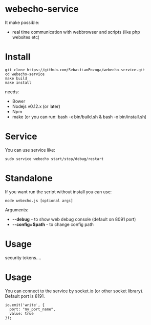 # webecho-service

It make possible:
 - real time communication with webbrowser and scripts (like php websites etc)

# Install
```
git clone https://github.com/SebastianPozoga/webecho-service.git
cd webecho-service
make build
make install
```

needs:
 - Bower
 - Nodejs v0.12.x (or later)
 - Npm
 - make (or you can run: bash -x bin/build.sh & bash -x bin/install.sh)

# Service
You can use service like:
```
sudo service webecho start/stop/debug/restart
```

# Standalone
If you want run the script without install you can use:
```
node webecho.js [optional args]
```
Arguments:
 - **--debug** - to show web debug console (default on 8091 port)
 - **--config=$path** - to change config path

# Usage
security tokens....

# Usage
You can connect to the service by socket.io (or other socket library). Default port is 8191.
```
io.emit('write', {
  port: "my_port_name",
  value: true
});
```
